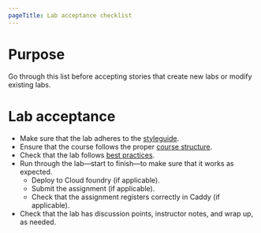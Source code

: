 ```yaml
---
pageTitle: Lab acceptance checklist
---
```


# Purpose

Go through this list before accepting stories that create new labs or
modify existing labs.

# Lab acceptance

-   Make sure that the lab adheres to the [styleguide](../style/index.html).
-   Ensure that the course follows the proper [course structure](../../using-shipkin/structure/index.html).
-   Check that the lab follows [best practices](../best-practices/index.html).
-   Run through the lab—start to finish—to make sure that it
    works as expected.
    -   Deploy to Cloud foundry (if applicable).
    -   Submit the assignment (if applicable).
    -   Check that the assignment registers correctly in Caddy (if
        applicable).
-   Check that the lab has discussion points, instructor notes, and wrap
    up, as needed.
